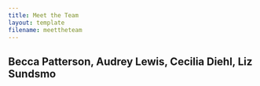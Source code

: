 ```yaml
---
title: Meet the Team
layout: template
filename: meettheteam
--- 
```

## Becca Patterson, Audrey Lewis, Cecilia Diehl, Liz Sundsmo
